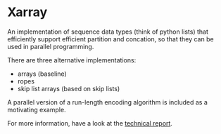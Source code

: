 # Xarray

An implementation of sequence data types (think of python lists) that
efficiently support efficient partition and concation, so that they can be used
in parallel programming.

There are three alternative implementations:

 - arrays (baseline)
 - ropes
 - skip list arrays (based on skip lists)

A parallel version of a run-length encoding algorithm is included as a
motivating example.

For more information, have a look at the [technical
report](http://kkourt.io/papers/pards-tr-2015.pdf).
